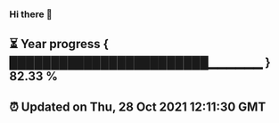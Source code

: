 ### Hi there 👋
⏳ Year progress { ████████████████████████▁▁▁▁▁▁ } 82.33 %
---
⏰ Updated on Thu, 28 Oct 2021 12:11:30 GMT
---

